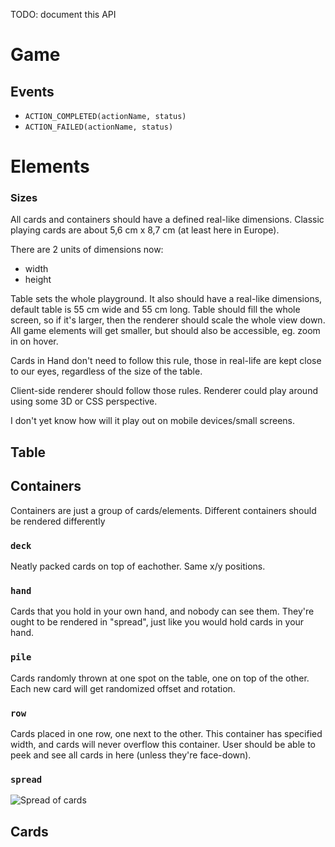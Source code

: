 TODO: document this API

# Game

## Events

- `ACTION_COMPLETED(actionName, status)`
- `ACTION_FAILED(actionName, status)`


# Elements

### Sizes

All cards and containers should have a defined real-like dimensions. Classic playing cards are about 5,6 cm x 8,7 cm (at least here in Europe). 

There are 2 units of dimensions now:

- width
- height

Table sets the whole playground. It also should have a real-like dimensions, default table is 55 cm wide and 55 cm long. Table should fill the whole screen, so if it's larger, then the renderer should scale the whole view down. All game elements will get smaller, but should also be accessible, eg. zoom in on hover.

Cards in Hand don't need to follow this rule, those in real-life are kept close to our eyes, regardless of the size of the table.

Client-side renderer should follow those rules. Renderer could play around using some 3D or CSS perspective.

I don't yet know how will it play out on mobile devices/small screens.

## Table

## Containers

Containers are just a group of cards/elements. Different containers should be rendered differently

### `deck`

Neatly packed cards on top of eachother. Same x/y positions.

### `hand`

Cards that you hold in your own hand, and nobody can see them. They're ought to 
be rendered in "spread", just like you would hold cards in your hand.

### `pile`

Cards randomly thrown at one spot on the table, one on top of the other.
Each new card will get randomized offset and rotation.

### `row`

Cards placed in one row, one next to the other.
This container has specified width, and cards will never overflow this container.
User should be able to peek and see all cards in here (unless they're face-down). 

### `spread`

![Spread of cards](https://i.imgur.com/6AOyxPm.gif)

## Cards


